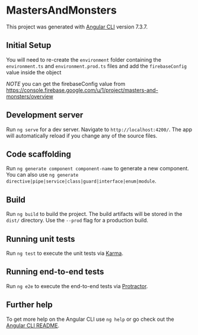 # MastersAndMonsters

This project was generated with [Angular CLI](https://github.com/angular/angular-cli) version 7.3.7.

## Initial Setup

You will need to re-create the `environment` folder containing the `environment.ts` and `environment.prod.ts` files
and add the `firebaseConfig` value inside the object

*NOTE* you can get the firebaseConfig value from https://console.firebase.google.com/u/1/project/masters-and-monsters/overview 

## Development server

Run `ng serve` for a dev server. Navigate to `http://localhost:4200/`. The app will automatically reload if you change any of the source files.

## Code scaffolding

Run `ng generate component component-name` to generate a new component. You can also use `ng generate directive|pipe|service|class|guard|interface|enum|module`.

## Build

Run `ng build` to build the project. The build artifacts will be stored in the `dist/` directory. Use the `--prod` flag for a production build.

## Running unit tests

Run `ng test` to execute the unit tests via [Karma](https://karma-runner.github.io).

## Running end-to-end tests

Run `ng e2e` to execute the end-to-end tests via [Protractor](http://www.protractortest.org/).

## Further help

To get more help on the Angular CLI use `ng help` or go check out the [Angular CLI README](https://github.com/angular/angular-cli/blob/master/README.md).
